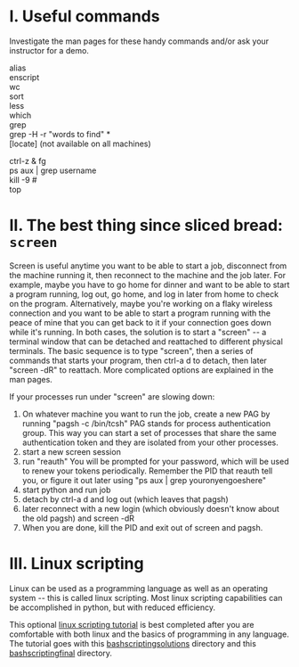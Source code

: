 # I. Useful commands

Investigate the man pages for these handy commands and/or ask your instructor for a demo.

alias    
enscript    
wc    
sort    
less    
which    
grep    
grep -H -r "words to find" *    
[locate]    (not available on all machines)    

ctrl-z & fg    
ps aux | grep username    
kill -9 #    
top    

# II. The best thing since sliced bread: `screen`    

Screen is useful anytime you want to be able to start a job, disconnect from the machine running it, then reconnect to the machine and the job later. For example, maybe you have to go home for dinner and want to be able to start a program running, log out, go home, and log in later from home to check on the program. Alternatively, maybe you're working on a flaky wireless connection and you want to be able to start a program running with the peace of mine that you can get back to it if your connection goes down while it's running. In both cases, the solution is to start a "screen" -- a terminal window that can be detached and reattached to different physical terminals. The basic sequence is to type "screen", then a series of commands that starts your program, then ctrl-a d to detach, then later "screen -dR" to reattach. More complicated options are explained in the man pages.

If your processes run under "screen" are slowing down:        
1) On whatever machine you want to run the job, create a new PAG by running "pagsh -c /bin/tcsh" PAG stands for process authentication group. This way you can start a set of processes that share the same authentication token and they are isolated from your other processes.     
2) start a new screen session     
3) run "reauth" You will be prompted for your password, which will be used to renew your tokens periodically. Remember the PID that reauth tell you, or figure it out later using "ps aux | grep youronyengoeshere"     
4) start python and run job     
5) detach by ctrl-a d and log out (which leaves that pagsh)     
6) later reconnect with a new login (which obviously doesn't know about the old pagsh) and screen -dR     
7) When you are done, kill the PID and exit out of screen and pagsh.     

# III. Linux scripting

Linux can be used as a programming language as well as an operating system -- this is called linux scripting. Most linux scripting capabilities can be accomplished in python, but with reduced efficiency. 

This optional [linux scripting tutorial](https://github.com/capprogram/2017bootcamp-general/blob/master/bashscripting.pdf) is best completed after you are comfortable with both linux and the basics of programming in any language. The tutorial goes with this [bashscriptingsolutions](https://github.com/capprogram/2017bootcamp-general/blob/master/bashscriptingsolutions/) directory and this [bashscriptingfinal](https://github.com/capprogram/2017bootcamp-general/blob/master/bashscriptingfinal/) directory.

